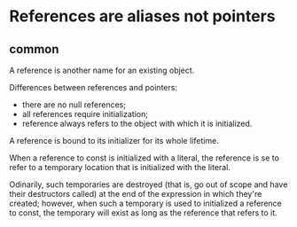 References are aliases not pointers
====================================

common
------

A reference is another name for an existing object.

Differences between references and pointers:
- there are no null references;
- all references require initialization;
- reference always refers to the object 
  with which it is initialized.

A reference is bound to its initializer for its whole lifetime.

When a reference to const is initialized with a literal,
the reference is se to refer to a temporary location
that is initialized with the literal.
 
Odinarily, such temporaries are destroyed (that is, go out of scope
and have their destructors called) at the end of the expression
in which they're created;
however, when such a temporary is used to initialized a reference
to const, the temporary will exist as long as the reference that
refers to it.

